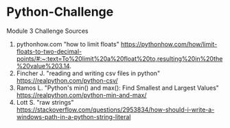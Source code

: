 # Python-Challenge
Module 3 Challenge 
Sources 
1. pythonhow.com "how to limit floats" https://pythonhow.com/how/limit-floats-to-two-decimal-points/#:~:text=To%20limit%20a%20float%20to,resulting%20in%20the%20value%203.14.
2. Fincher J. "reading and writing csv files in python"  https://realpython.com/python-csv/
3. Ramos L. "Python's min() and max(): Find Smallest and Largest Values" https://realpython.com/python-min-and-max/
4. Lott S. "raw strings" https://stackoverflow.com/questions/2953834/how-should-i-write-a-windows-path-in-a-python-string-literal

